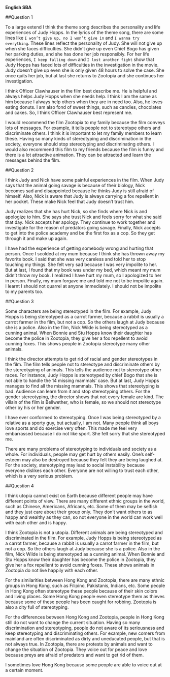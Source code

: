 **English SBA**

##Question 1

To a large extend I think the theme song describes the personality and life experiences of Judy Hopps. In the lyrics of the theme song, there are some lines like ```I won’t give up, no I won’t give in``` and ```I wanna try everything```. These lines reflect the personality of Judy. She will not give up when she faces difficulties. She didn’t give up even Chief Bogo has given her parking duties, and she has done her job responsibly. For her life experiences, ```I keep falling down``` and ```I lost another fight``` show that Judy Hopps has faced lots of difficulties in the investigation in the movie. Judy doesn’t give up even she is only given 48 hours to solve the case. She once quits her job, but at last she returns to Zootopia and she continues her investigation.
	
I think Officer Clawhauser in the film best describe me. He is helpful and always helps Judy Hopps when she needs help. I think I am the same as him because I always help others when they are in need too. Also, he loves eating donuts. I am also fond of sweet things, such as candies, chocolates and cakes. So, I think Officer Clawhauser best represent me.
	
I would recommend the film Zootopia to my family because the film conveys lots of messages. For example, it tells people not to stereotype others and discriminate others. I think it is important to let my family members to learn these. Having so many kinds of stereotyping and discrimination in the society, everyone should stop stereotyping and discriminating others. I would also recommend this film to my friends because the film is funny and there is a lot attractive animation. They can be attracted and learn the messages behind the film.

##Question 2

I think Judy and Nick have some painful experiences in the film. When Judy says that the animal going savage is because of their biology, Nick becomes sad and disappointed because he thinks Judy is still afraid of himself. Also, Nick is aware that Judy is always carrying a fox repellent in her pocket. These make Nick feel that Judy doesn’t trust him.
	
Judy realizes that she has hurt Nick, so she finds where Nick is and apologize to him. She says she trust Nick and feels sorry for what she said that day. Nick accepts her apology. They continue to work together and investigate for the reason of predators going savage. Finally, Nick accepts to get into the police academy and be the first fox as a cop. So they get through it and make up again. 

I have had the experience of getting somebody wrong and hurting that person. Once I scolded at my mum because I think she has thrown away my favorite book. I said that she was very careless and told her to stop touching my things. She felt very sad because I was very impolite to her. But at last, I found that my book was under my bed, which meant my mum didn’t throw my book. I realized I have hurt my mum, so I apologized to her in person. Finally, my mum forgave me and told me not to be impolite again. I learnt I should not quarrel at anyone immediately. I should not be impolite to my parents too.

##Question 3

Some characters are being stereotyped in the film. For example, Judy Hopps is being stereotyped as a carrot farmer, because a rabbit is usually a carrot farmer in the film, but not a cop. So the others laugh at Judy because she is a police. Also in the film, Nick Wilde is being stereotyped as a cunning animal. When Bonnie and Stu Hopps know their daughter has become the police in Zootopia, they give her a fox repellent to avoid cunning foxes. This shows people in Zootopia stereotype many other animals.
	
I think the director attempts to get rid of racial and gender stereotypes in the film. The film tells people not to stereotype and discriminate others by the stereotyping of animals. This tells the audience not to stereotype other races. For instance, Judy Hopps is stereotyped by chief Bogo that she is not able to handle the 14 missing mammals’ case. But at last, Judy Hopps manages to find all the missing mammals. This shows that stereotyping is bad. Audience can learn from it and stop stereotyping others. For the gender stereotyping, the director shows that not every female are kind. The villain of the film is Bellwether, who is female, so we should not stereotype other by his or her gender.
	
I have ever conformed to stereotyping. Once I was being stereotyped by a relative as a sporty guy, but actually, I am not. Many people think all boys love sports and do exercise very often. This made me feel very embarrassed because I do not like sport. She felt sorry that she stereotyped me.
	
There are many problems of stereotyping to individuals and society as a whole. For individuals, people may get hurt by others easily. One’s self-esteem may also be destroyed because they felt they are being laughed at. For the society, stereotyping may lead to social instability because everyone dislikes each other. Everyone are not willing to trust each other, which is a very serious problem.

##Question 4

I think utopia cannot exist on Earth because different people may have different points of view. There are many different ethnic groups in the world, such as Chinese, Americans, Africans, etc. Some of them may be selfish and they just care about their group only. They don’t want others to as happy and wealthy as they can, so not everyone in the world can work well with each other and is happy.

I think Zootopia is not a utopia. Different animals are being stereotyped and discriminated in the film. For example, Judy Hopps is being stereotyped as a carrot farmer, because a rabbit is usually a carrot farmer in the film, but not a cop. So the others laugh at Judy because she is a police. Also in the film, Nick Wilde is being stereotyped as a cunning animal. When Bonnie and Stu Hopps know their daughter has become the police in Zootopia, they give her a fox repellent to avoid cunning foxes. These shows animals in Zootopia do not live happily with each other.

For the similarities between Hong Kong and Zootopia, there are many ethnic groups in Hong Kong, such as Filipino, Pakistanis, Indians, etc. Some people in Hong Kong often stereotype these people because of their skin colors and living places. Some Hong Kong people even stereotype them as thieves because some of these people has been caught for robbing. Zootopia is also a city full of stereotyping.

For the differences between Hong Kong and Zootopia, people in Hong Kong still do not want to change the current situation. Having so many discrimination and stereotyping, people do not aware of its seriousness and keep stereotyping and discriminating others. For example, new comers from mainland are often discriminated as dirty and uneducated people, but that is not always true. In Zootopia, there are protests by animals and want to change the situation of Zootopia. They voice out for peace and love because preys are afraid of predators and want to get rid of them.

I sometimes love Hong Kong because some people are able to voice out at a certain moment.

